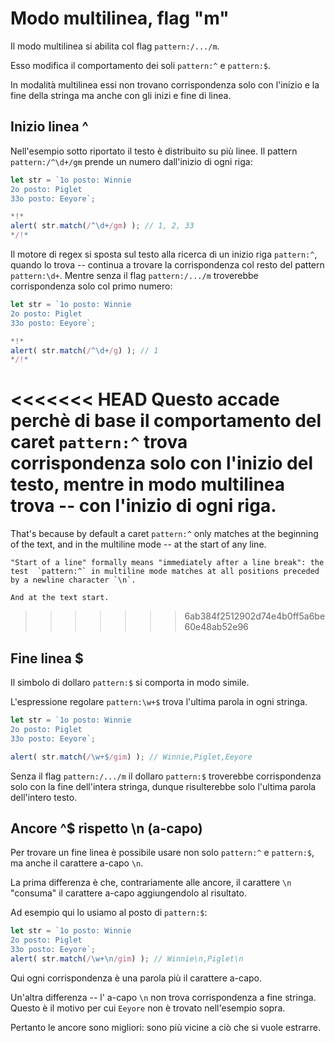 # Modo multilinea, flag "m"
Il modo multilinea si abilita col flag `pattern:/.../m`.

Esso modifica il comportamento dei soli `pattern:^` e `pattern:$`.

In modalità multilinea essi non trovano corrispondenza solo con l'inizio e la fine della stringa ma anche con gli inizi e fine di linea.

## Inizio linea ^

Nell'esempio sotto riportato il testo è distribuito su più linee. Il pattern `pattern:/^\d+/gm` prende un numero dall'inizio di ogni riga:

```js run
let str = `1o posto: Winnie
2o posto: Piglet
33o posto: Eeyore`;

*!*
alert( str.match(/^\d+/gm) ); // 1, 2, 33
*/!*
```

Il motore di regex si sposta sul testo alla ricerca di un inizio riga `pattern:^`, quando lo trova -- continua a trovare la corrispondenza col resto del pattern `pattern:\d+`.
Mentre senza il flag  `pattern:/.../m` troverebbe corrispondenza solo col primo numero:

```js run
let str = `1o posto: Winnie
2o posto: Piglet
33o posto: Eeyore`;

*!*
alert( str.match(/^\d+/g) ); // 1
*/!*
```

<<<<<<< HEAD
Questo accade perchè di base il comportamento del caret `pattern:^` trova corrispondenza solo con l'inizio del testo, mentre in modo multilinea trova -- con l'inizio di ogni riga.
=======
That's because by default a caret `pattern:^` only matches at the beginning of the text, and in the multiline mode -- at the start of any line.

```smart
"Start of a line" formally means "immediately after a line break": the test  `pattern:^` in multiline mode matches at all positions preceded by a newline character `\n`.

And at the text start.
```
>>>>>>> 6ab384f2512902d74e4b0ff5a6be60e48ab52e96

## Fine linea $

Il simbolo di dollaro `pattern:$` si comporta in modo simile.

L'espressione regolare `pattern:\w+$` trova l'ultima parola in ogni stringa.

```js run
let str = `1o posto: Winnie
2o posto: Piglet
33o posto: Eeyore`;

alert( str.match(/\w+$/gim) ); // Winnie,Piglet,Eeyore
```

Senza il flag `pattern:/.../m` il dollaro `pattern:$` troverebbe corrispondenza solo con la fine dell'intera stringa, dunque risulterebbe solo l'ultima parola dell'intero testo.

## Ancore ^$ rispetto \n (a-capo)

Per trovare un fine linea è possibile usare non solo `pattern:^` e `pattern:$`, ma anche il carattere a-capo `\n`.

La prima differenza è che, contrariamente alle ancore, il carattere `\n` "consuma" il carattere a-capo aggiungendolo al risultato.

Ad esempio qui lo usiamo al posto di `pattern:$`:

```js run
let str = `1o posto: Winnie
2o posto: Piglet
33o posto: Eeyore`;
alert( str.match(/\w+\n/gim) ); // Winnie\n,Piglet\n
```

Qui ogni corrispondenza è una parola più il carattere a-capo.

Un'altra differenza -- l' a-capo `\n` non trova corrispondenza a fine stringa. Questo è il motivo per cui `Eeyore` non è trovato nell'esempio sopra.

Pertanto le ancore sono migliori: sono più vicine a ciò che si vuole estrarre.

